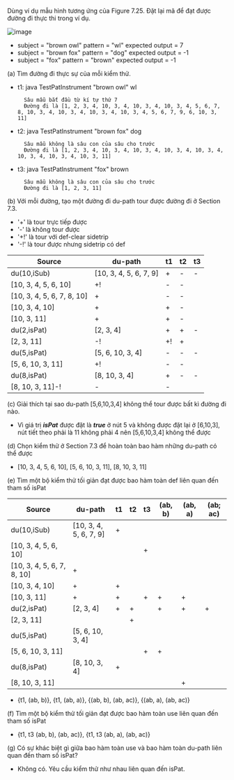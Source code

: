 Dùng ví dụ mẫu hình tương ứng của Figure 7.25. Đặt lại mã để đạt được đường đi thực thi trong ví dụ.

![image](https://user-images.githubusercontent.com/48431650/95152005-48196c00-07b6-11eb-8798-4c0c61df955f.png)

* subject = "brown owl" pattern = "wl" expected output = 7
* subject = "brown fox" pattern = "dog" expected output = -1
* subject = "fox" pattern = "brown" expected output = -1

(a) Tìm đường đi thực sự của mỗi kiểm thử.

* t1: java TestPatInstrument "brown owl" wl

        Sâu mẫu bắt đầu từ kí tự thứ 7
        Đường đi là [1, 2, 3, 4, 10, 3, 4, 10, 3, 4, 10, 3, 4, 5, 6, 7, 8, 10, 3, 4, 10, 3, 4, 10, 3, 4, 10, 3, 4, 5, 6, 7, 9, 6, 10, 3, 11]

* t2: java TestPatInstrument "brown fox" dog

        Sâu mẫu không là sâu con của sâu cho trước
        Đường đi là [1, 2, 3, 4, 10, 3, 4, 10, 3, 4, 10, 3, 4, 10, 3, 4, 10, 3, 4, 10, 3, 4, 10, 3, 11]

* t3: java TestPatInstrument "fox" brown

        Sâu mẫu không là sâu con của sâu cho trước
        Đường đi là [1, 2, 3, 11]
(b) Với mỗi đường, tạo một đường đi du-path tour được đường đi ở Section 7.3.
* '+' là tour trực tiếp được
* '-' là không tour được
* '+!' là tour với def-clear sidetrip
* '-!' là tour được nhưng sidetrip có def

Source|du-path|t1|t2|t3
-|-|-|-|-
du(10,iSub)|[10, 3, 4, 5, 6, 7, 9]|+|-|-
 |[10, 3, 4, 5, 6, 10]|+!|-|-
 |[10, 3, 4, 5, 6, 7, 8, 10]|+|-|-
 |[10, 3, 4, 10]|+|+|-
 |[10, 3, 11]|+|+|-
du(2,isPat)|[2, 3, 4]|+|+|-
 |[2, 3, 11]|-!|+!|+
du(5,isPat)|[5, 6, 10, 3, 4]|-|-|-
 |[5, 6, 10, 3, 11]|+!|-|-
du(8,isPat)|[8, 10, 3, 4]|+|-|-
 |[8, 10, 3, 11]-!|-|-

(c) Giải thích tại sao du-path [5,6,10,3,4] không thể tour được bất kì đường đi nào.
* Vì giá trị ***isPat*** được đặt là ***true*** ở nút 5 và không được đặt lại ở [6,10,3], nút tiết theo phải là 11 không phải 4 nên [5,6,10,3,4] không thể được

(d) Chọn kiểm thử ở Section 7.3 để hoàn toàn bao hàm những du-path có thể được

* [10, 3, 4, 5, 6, 10], [5, 6, 10, 3, 11], [8, 10, 3, 11]

(e) Tìm một bộ kiểm thử tối giản đạt được bao hàm toàn def liên quan đến tham số isPat

Source|du-path|t1|t2|t3|(ab, b)|(ab, a)|(ab; ac)
-|-|-|-|-|-|-|-
du(10,iSub)|[10, 3, 4, 5, 6, 7, 9]|+|||||
|[10, 3, 4, 5, 6, 10]||||+||
|[10, 3, 4, 5, 6, 7, 8, 10]|+|||||
|[10, 3, 4, 10]|+|+||||
|[10, 3, 11]|+|+| |+|+|+
du(2,isPat)|[2, 3, 4]|+|+| |+|+|+
|[2, 3, 11]|||+|||
du(5,isPat)|[5, 6, 10, 3, 4]||||||
|[5, 6, 10, 3, 11]||||+|+|
du(8,isPat)|[8, 10, 3, 4]|+|||||
|[8, 10, 3, 11]||||||+

* {t1, (ab, b)}, {t1, (ab, a)}, {(ab, b), (ab, ac)}, {(ab, a), (ab, ac)}

(f) Tìm một bộ kiểm thử tối giản đạt được bao hàm toàn use liên quan đến tham số isPat

* {t1, t3 (ab, b), (ab, ac)}, {t1, t3 (ab, a), (ab, ac)}

(g) Có sự khác biệt gì giữa bao hàm toàn use và  bao hàm toàn du-path liên quan đến tham số isPat?

* Không có. Yêu cầu kiểm thử như nhau liên quan đến isPat.
